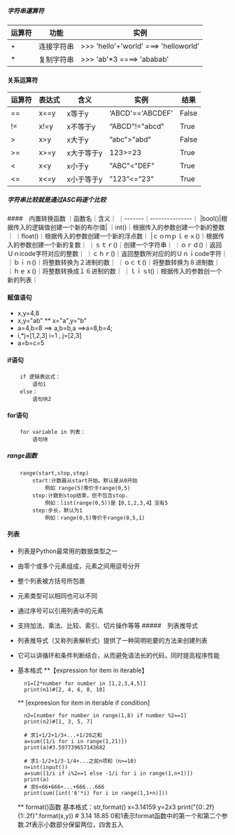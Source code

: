 ##### 字符串運算符
|运算符|功能|实例|
|-------|---------|----------|
|+|连接字符串|>>> 'hello'+'world' ===> 'helloworld'|
|*|复制字符串|>>>  'ab'*3      ====> 'ababab'|

#### 关系运算符
|运算符|表达式|含义|实例|结果|
|------|-------|-------|-------|----------|
|==|x==y|x等于y|‘ABCD'=='ABCDEF'|False|
|!=|x!=y|x不等于y|“ABCD"!="abcd"|True|
|>|x>y|x大于y|”abc">"abd"|False|
|>=|x>=y|x大于等于y|123>=23|True|
|<|x<y|x小于y|"ABC"<"DEF"|True|
|<=|x<=y|x小于等于y|”123“<=”23“|True|
##### 字符串比较就是通过ASC码逐个比较

####　内置转换函数
｜函数名｜含义｜
｜-------｜---------------｜
|bool()|根据传入的逻辑值创建一个新的布尔值|
｜int()｜根据传入的参数创建一个新的整数｜
｜float()｜根据传入的参数创建一个新的浮点数｜
|ｃｏｍｐｌｅｘ()｜根据传入的参数创建一个新的复数｜
｜ｓｔｒ()｜创建一个字符串｜
｜ｏｒｄ()｜返回Ｕｎicode字符对应的整数｜
｜ｃｈｒ()｜返回整数所对应的的Ｕｎｉcode字符｜
｜ｂｉｎ()｜将整数转换为２进制的数｜
｜ｏｃｔ()｜将整数转换为８进制数｜
｜ｈｅｘ()｜将整数转换成１６进制的数｜
｜ｌｉｓt()｜根据传入的参数创一个新的列表｜

#### 赋值语句
* x,y=4,8
* x,y="ab"
**    x="a",y="b"
* a=4,b=8  ==> a,b=b,a  ==>a=8,b=4;
* i,*j=[1,2,3]   i=1  , j=[2,3]
* a=b=c=5

#### if语句
        if 逻辑表达式：
            语句1
        else：
            语句块2
#### for语句
        for variable in 列表：
            语句块
           
##### range函数
        range(start,stop,step)
            start:计数器从start开始。默认是从0开始
                例如 range(5)等价于range(0,5)
            stop:计数到stop结束，但不包含stop.
                例如：list(range(0,5))是【0,1,2,3,4】没有5
            step:步长，默认为1
                例如：range(0,5)等价于range(0,5,1)
#### 列表
* 列表是Python最常用的数据类型之一
* 由零个或多个元素组成，元素之间用逗号分开
* 整个列表被方括号所包裹
* 元素类型可以相同也可以不同
* 通过序号可以引用列表中的元素
* 支持加法、乘法、比较、索引、切片操作等等
#####　列表推导式
* 列表推导式（又称列表解析式）提供了一种简明呃要的方法来创建列表
* 它可以讲循环和条件判断结合，从而避免语法长的代码，同时提高程序性能
* 基本格式
    **【expression for item in iterable】
    
        n1=[2*number for number in [1,2,3,4,5]]
        print(n1)#[2, 4, 6, 8, 10]

    ** [expreesion for item in iterable if condition]
    
        n2=[number for number in range(1,8) if number %2==1]
        print(n2)#[1, 3, 5, 7]
        
        # 求1+1/2+1/3+...+1/20之和
        a=sum([1/i for i in range(1,21)])
        print(a)#3.597739657143682
        
        # 求1-1/2+1/3-1/4+...之前n项和（n>=10)
        n=int(input())
        a=sum([1/i if i%2==1 else -1/i for i in range(1,n+1)])
        print(a)
        # 求6+66+666+...+666...666
        print(sum([int('6'*i) for i in range(1,1+n)]))
    ** format()函数
        基本格式：str,format()
        x=3.14159
        y=2*x*3
        print("{0:.2f}{1:.2f}".format(x,y))
        # 3.14 18.85
        0和1表示format函数中的第一个和第二个参数.2f表示小数部分保留两位，四舍五入
        
        













